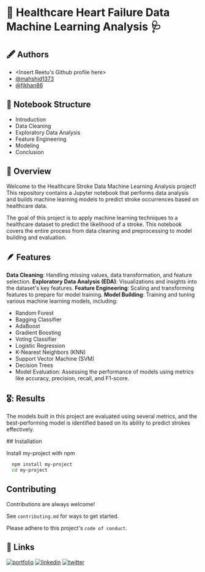
# 💊 Healthcare Heart Failure Data Machine Learning Analysis 🩺



## 🖋️ Authors

- <Insert Reetu's Github profile here>
- [@mahshid1373](https://github.com/mahshid1373)
- [@fjkhan86](https://github.com/fjkhan86)


## 👣 Notebook Structure
- Introduction
- Data Cleaning
- Exploratory Data Analysis
- Feature Engineering
- Modeling
- Conclusion
## 📎  Overview
Welcome to the Healthcare Stroke Data Machine Learning Analysis project! This repository contains a Jupyter notebook that performs data analysis and builds machine learning models to predict stroke occurrences based on healthcare data.

The goal of this project is to apply machine learning techniques to a healthcare dataset to predict the likelihood of a stroke. This notebook covers the entire process from data cleaning and preprocessing to model building and evaluation.
## 🪶 Features

**Data Cleaning**: Handling missing values, data transformation, and feature selection.
**Exploratory Data Analysis (EDA)**: Visualizations and insights into the dataset's key features.
**Feature Engineering**: Scaling and transforming features to prepare for model training.
**Model Building**: Training and tuning various machine learning models, including:
    
- Random Forest
- Bagging Classifier
- AdaBoost
- Gradient Boosting
- Voting Classifier
- Logistic Regression
- K-Nearest Neighbors (KNN)
- Support Vector Machine (SVM)
- Decision Trees
- Model Evaluation: Assessing the performance of models using metrics like accuracy, precision, recall, and F1-score.


## 🎖️: Results

The models built in this project are evaluated using several metrics, and the best-performing model is identified based on its ability to predict strokes effectively.

<Insert Best Performing Model Here>
## Installation

Install my-project with npm

```bash
  npm install my-project
  cd my-project
```
    
## Contributing

Contributions are always welcome!

See `contributing.md` for ways to get started.

Please adhere to this project's `code of conduct`.


## 🔗 Links
[![portfolio](https://img.shields.io/badge/my_portfolio-000?style=for-the-badge&logo=ko-fi&logoColor=white)](https://katherineoelsner.com/)
[![linkedin](https://img.shields.io/badge/linkedin-0A66C2?style=for-the-badge&logo=linkedin&logoColor=white)](https://www.linkedin.com/)
[![twitter](https://img.shields.io/badge/twitter-1DA1F2?style=for-the-badge&logo=twitter&logoColor=white)](https://twitter.com/)

